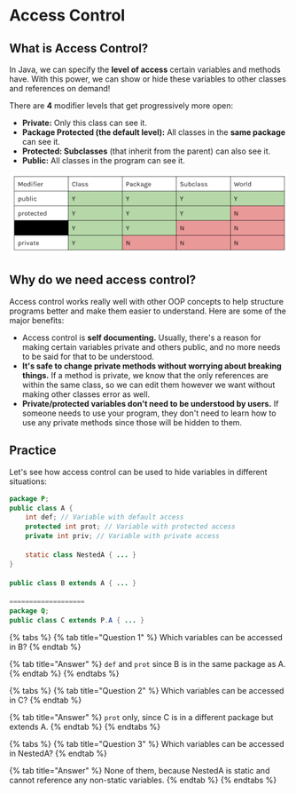 # Access Control

## What is Access Control?

In Java, we can specify the **level of access** certain variables and methods have. With this power, we can show or hide these variables to other classes and references on demand!

There are **4** modifier levels that get progressively more open:

* **Private:** Only this class can see it.
* **Package Protected \(the default level\):** All classes in the **same package** can see it.
* **Protected: Subclasses** \(that inherit from the parent\) can also see it.
* **Public:** All classes in the program can see it.

![A chart comparing the different access modifiers. The black bar is the default \(&quot;package protected&quot;\).](../.gitbook/assets/image%20%2874%29.png)

## Why do we need access control?

Access control works really well with other OOP concepts to help structure programs better and make them easier to understand. Here are some of the major benefits:

* Access control is **self documenting.** Usually, there's a reason for making certain variables private and others public, and no more needs to be said for that to be understood.
* **It's safe to change private methods without worrying about breaking things.** If a method is private, we know that the only references are within the same class, so we can edit them however we want without making other classes error as well.
* **Private/protected variables don't need to be understood by users.** If someone needs to use your program, they don't need to learn how to use any private methods since those will be hidden to them.

## Practice

Let's see how access control can be used to hide variables in different situations:

```java
package P;
public class A {
    int def; // Variable with default access
    protected int prot; // Variable with protected access
    private int priv; // Variable with private access
    
    static class NestedA { ... }
}

public class B extends A { ... }

===================
package Q;
public class C extends P.A { ... }

```

{% tabs %}
{% tab title="Question 1" %}
Which variables can be accessed in B?
{% endtab %}

{% tab title="Answer" %}
`def` and `prot` since B is in the same package as A.
{% endtab %}
{% endtabs %}

{% tabs %}
{% tab title="Question 2" %}
Which variables can be accessed in C?
{% endtab %}

{% tab title="Answer" %}
`prot` only, since C is in a different package but extends A.
{% endtab %}
{% endtabs %}

{% tabs %}
{% tab title="Question 3" %}
Which variables can be accessed in NestedA?
{% endtab %}

{% tab title="Answer" %}
None of them, because NestedA is static and cannot reference any non-static variables.
{% endtab %}
{% endtabs %}

